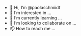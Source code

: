 - 👋 Hi, I’m @paolaschmiidt
- 👀 I’m interested in ...
- 🌱 I’m currently learning ...
- 💞️ I’m looking to collaborate on ...
- 📫 How to reach me ...

<!---
paolaschmiidt/paolaschmiidt is a ✨ special ✨ repository because its `README.md` (this file) appears on your GitHub profile.
You can click the Preview link to take a look at your changes.
--->
